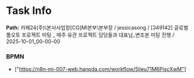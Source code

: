 # Task Info

**Path:** 카페24(주)\본사사업장\[CG]MI본부\본부장 / jessicasong / [349142] 글로벌 풀오토 프로젝트 미팅 _ 매주 유관 프로젝트 담당들과 대표님_변조본 미팅 진행 / 2025-10-01_00-00-00

### BPMN
- ["https://n8n-mi-007-web.hanpda.com/workflow/5ljeu71M6PiscXwM"]


